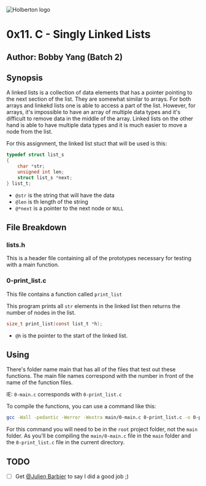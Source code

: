 <img src="https://www.holbertonschool.com/assets/holberton-logo-1cc451260ca3cd297def53f2250a9794810667c7ca7b5fa5879a569a457bf16f.png" alt="Holberton logo">

# 0x11. C - Singly Linked Lists
## Author: Bobby Yang (Batch 2)

## Synopsis
A linked lists is a collection of data elements that has a pointer pointing to the next section of the list. They are somewhat similar to arrays. For both arrays and linkekd lists one is able to access a part of the list. However, for arrays, it's impossible to have an array of multiple data types and it's difficult to remove data in the middle of the array. Linked lists on the other hand is able to have multiple data types and it is much easier to move a node from the list.

For this assignment, the linked list stuct that will be used is this:
```c
typedef struct list_s
{
    char *str;
    unsigned int len;
    struct list_s *next;
} list_t;
```
- `@str` is the string that will have the data
- `@len` is th length of the string
- `@*next` is a pointer to the next node or `NULL`

## File Breakdown
### lists.h 
This is a header file containing all of the prototypes necessary for testing with a main function.

### 0-print_list.c
This file contains a function called `print_list`

This program prints all `str` elements in the linked list then returns the number of nodes in the list.

```c
size_t print_list(const list_t *h);
```

- `@h` is the pointer to the start of the linked list.



## Using
There's folder name main that has all of the files that test out these functions. The main file names correspond with the number in front of the name of the function files.

IE:
`0-main.c` corresponds with `0-print_list.c`

To compile the functions, you can use a command like this:
```bash
gcc -Wall -pedantic -Werror -Wextra main/0-main.c 0-print_list.c -o 0-print_list.c
```

For this command you will need to be in the `root` project folder, not the `main` folder. As you'll be compiling the `main/0-main.c` file in the `main` folder and the `0-print_list.c` file in the current directory.

## TODO
- [ ] Get [@Julien Barbier](https://github.com/jbarbier) to say I did a good job ;)

